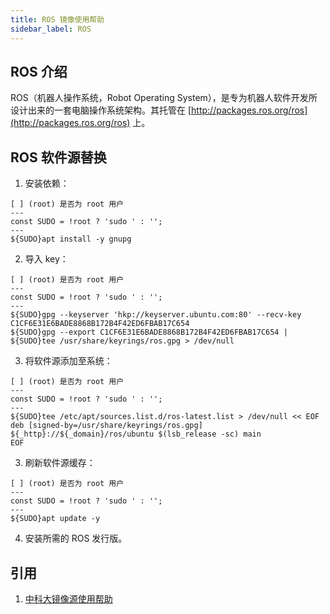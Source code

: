 ```yaml
---
title: ROS 镜像使用帮助
sidebar_label: ROS
---
```


## ROS 介绍

ROS（机器人操作系统，Robot Operating System），是专为机器人软件开发所设计出来的一套电脑操作系统架构。其托管在 [http://packages.ros.org/ros](http://packages.ros.org/ros) 上。

## ROS 软件源替换

1. 安装依赖：

```shell varcode
[ ] (root) 是否为 root 用户
---
const SUDO = !root ? 'sudo ' : '';
---
${SUDO}apt install -y gnupg
```

2. 导入 key：

```shell varcode
[ ] (root) 是否为 root 用户
---
const SUDO = !root ? 'sudo ' : '';
---
${SUDO}gpg --keyserver 'hkp://keyserver.ubuntu.com:80' --recv-key C1CF6E31E6BADE8868B172B4F42ED6FBAB17C654
${SUDO}gpg --export C1CF6E31E6BADE8868B172B4F42ED6FBAB17C654 | ${SUDO}tee /usr/share/keyrings/ros.gpg > /dev/null
```

3. 将软件源添加至系统：

```shell varcode
[ ] (root) 是否为 root 用户
---
const SUDO = !root ? 'sudo ' : '';
---
${SUDO}tee /etc/apt/sources.list.d/ros-latest.list > /dev/null << EOF
deb [signed-by=/usr/share/keyrings/ros.gpg] ${_http}://${_domain}/ros/ubuntu $(lsb_release -sc) main
EOF
```

3. 刷新软件源缓存：

```shell varcode
[ ] (root) 是否为 root 用户
---
const SUDO = !root ? 'sudo ' : '';
---
${SUDO}apt update -y
```

4. 安装所需的 ROS 发行版。

## 引用

1. [中科大镜像源使用帮助](https://mirrors.ustc.edu.cn/help/ros.html)
